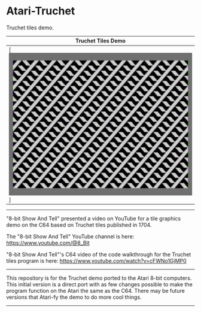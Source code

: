 # Atari-Truchet
Truchet tiles demo.

| **Truchet Tiles Demo** |
| ------- |
| [![TRUCHET](https://github.com/kenjennings/Atari-Truchet/raw/master/truchet00.png)] | 

---

"8-bit Show And Tell" presented a video on YouTube for a tile graphics demo on the C64 based on Truchet tiles published in 1704.

The "8-bit Show And Tell" YouTube channel is here: https://www.youtube.com/@8_Bit

"8-bit Show And Tell"'s C64 video of the code walkthrough for the Truchet tiles program is here: https://www.youtube.com/watch?v=cFWNo1GjMP0

---

This repository is for the Truchet demo ported to the Atari 8-bit computers. This initial version is a direct port with as few changes possible to make the program function on the Atari the same as the C64. There may be future versions that Atari-fy the demo to do more cool things. 

---
